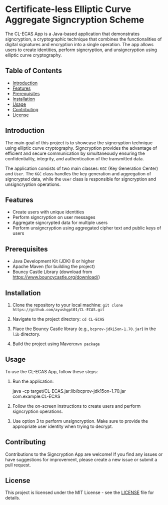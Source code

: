 # Certificate-less Elliptic Curve Aggregate Signcryption Scheme

The CL-ECAS App is a Java-based application that demonstrates signcryption, a cryptographic technique that combines the functionalities of digital signatures and encryption into a single operation. The app allows users to create identities, perform signcryption, and unsigncryption using elliptic curve cryptography.

## Table of Contents

- [Introduction](#introduction)
- [Features](#features)
- [Prerequisites](#prerequisites)
- [Installation](#installation)
- [Usage](#usage)
- [Contributing](#contributing)
- [License](#license)

## Introduction

The main goal of this project is to showcase the signcryption technique using elliptic curve cryptography. Signcryption provides the advantage of efficient and secure communication by simultaneously ensuring the confidentiality, integrity, and authentication of the transmitted data.

The application consists of two main classes: `KGC` (Key Generation Center) and `User`. The `KGC` class handles the key generation and aggregation of signcrypted data, while the `User` class is responsible for signcryption and unsigncryption operations.

## Features

- Create users with unique identities
- Perform signcryption on user messages
- Aggregate signcrypted data for multiple users
- Perform unsigncryption using aggregated cipher text and public keys of users

## Prerequisites

- Java Development Kit (JDK) 8 or higher
- Apache Maven (for building the project)
- Bouncy Castle Library (download from https://www.bouncycastle.org/download/)

## Installation

1. Clone the repository to your local machine: `git clone https://github.com/ayushgpt01/CL-ECAS.git`

2. Navigate to the project directory: `cd CL-ECAS`

3. Place the Bouncy Castle library (e.g., `bcprov-jdk15on-1.70.jar`) in the `lib` directory.

4. Build the project using Maven:`mvn package`

## Usage

To use the CL-ECAS App, follow these steps:

1. Run the application:

   java -cp target/CL-ECAS.jar:lib/bcprov-jdk15on-1.70.jar com.example.CL-ECAS

2. Follow the on-screen instructions to create users and perform signcryption operations.

3. Use option 3 to perform unsigncryption. Make sure to provide the appropriate user identity when trying to decrypt.

## Contributing

Contributions to the Signcryption App are welcome! If you find any issues or have suggestions for improvement, please create a new issue or submit a pull request.

## License

This project is licensed under the MIT License - see the [LICENSE](LICENSE) file for details.

